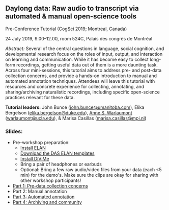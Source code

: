 ## Daylong data: Raw audio to transcript via automated & manual open-science tools

Pre-Conference Tutorial (CogSci 2019; Montreal, Canada)

24 July 2019, 9.00–12.00, room 524C, Palais des congrès de Montréal

_Abstract:_ 
Several of the central questions in language, social cognition, and developmental research focus on the roles of input, output, and interaction on learning and communication. While it has become easy to collect long-form recordings, getting useful data out of them is a more daunting task. Across four mini-sessions, this tutorial aims to address pre- and post-data collection concerns, and provide a hands-on introduction to manual and automated annotation techniques. Attendees will leave this tutorial with resources and concrete experience for collecting, annotating, and sharing/archiving naturalistic recordings, including specific open-science practices relevant for these data.

**Tutorial leaders:** John Bunce (john.bunce@umanitoba.com), Elika Bergelson (elika.bergelson@duke.edu), [Anne S. Warlaumont](https://www.annewarlaumont.org/) (warlaumont@ucla.edu), & Marisa Casillas (marisa.casillas@mpi.nl)

### Slides:
* Pre-workshop preparation:
    * [Install ELAN](https://tla.mpi.nl/tools/tla-tools/elan/download/)
    * [Download the DAS ELAN templates](https://github.com/marisacasillas/DARCLE-AnnSchDev/tree/master/ACLEW/ACLEW-basic-template)
    * [Install DiViMe](https://docs.google.com/presentation/d/1G9lRAFF0TXxyy9cLzw0EpxvBeyr6H88DXhG9Sen_B7Y/edit?usp=sharing)
    * Bring a pair of headphones or earbuds
    * Optional: Bring a few raw audio/video files from your data (each <5 min) for the demo's. Make sure the clips are okay for sharing with other workshop participants!
* [Part 1: Pre-data collection concerns](https://docs.google.com/presentation/d/13ZvPd0zBQbsxZCpvG1qjKUvDIhtL5qBDsLxPBSVeOMk/edit#slide=id.g5da590e4ea_0_34)
* Part 2: Manual annotation
* [Part 3: Automated annotation](https://docs.google.com/presentation/d/1TX18Rwt6ZIaeUBGbRNCDbAE-k1IQScsw5GBzViCr3Js/edit?usp=sharing)
* [Part 4: Archiving and community](https://docs.google.com/presentation/d/1etR-B1jCJKGp8Hua150bYWu_BnpV4M5BHIEGbTA8Y8s/edit?usp=sharing)
